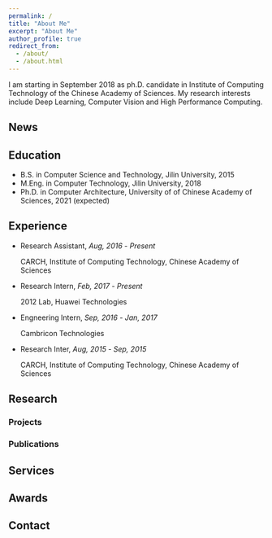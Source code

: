 ```yaml
---
permalink: /
title: "About Me"
excerpt: "About Me"
author_profile: true
redirect_from: 
  - /about/
  - /about.html
---
```


I am starting in September 2018 as ph.D. candidate in Institute of Computing Technology of the Chinese Academy of Sciences. My research interests include Deep Learning, Computer Vision and High Performance Computing.

## News


## Education
* B.S. in Computer Science and Technology, Jilin University, 2015
* M.Eng. in Computer Technology, Jilin University, 2018
* Ph.D. in Computer Architecture, University of of Chinese Academy of Sciences, 2021 (expected)


## Experience
- Research Assistant, *Aug, 2016* - *Present* 

  CARCH, Institute of Computing Technology, Chinese Academy of Sciences

- Research Intern, *Feb, 2017* - *Present* 

  2012 Lab, Huawei Technologies

- Engneering Intern, *Sep, 2016* - *Jan, 2017* 

  Cambricon Technologies

- Research Inter, *Aug, 2015* - *Sep, 2015* 

  CARCH, Institute of Computing Technology, Chinese Academy of Sciences


## Research

### Projects

### Publications

## Services

## Awards

## Contact
